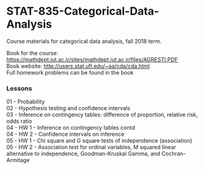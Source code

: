 # STAT-835-Categorical-Data-Analysis
Course materials for categorical data analysis, fall 2018 term.

Book for the course: https://mathdept.iut.ac.ir/sites/mathdept.iut.ac.ir/files/AGRESTI.PDF  
Book website: http://users.stat.ufl.edu/~aa/cda/cda.html  
Full homework problems can be found in the book

### Lessons  
01 - Probability  
02 - Hypothesis testing and confidence intervals  
03 - Inference on contingency tables: difference of proportion, relative risk, odds ratio  
04 - HW 1 - Inference on contingency tables contd  
04 - HW 2 - Confidence intervals on inference  
05 - HW 1 - Chi square and G square tests of independence (association)  
05 - HW 2 - Association test for ordinal variables, M squared linear alternative to independence, Goodman-Kruskal Gamma, and Cochran-Armitage

